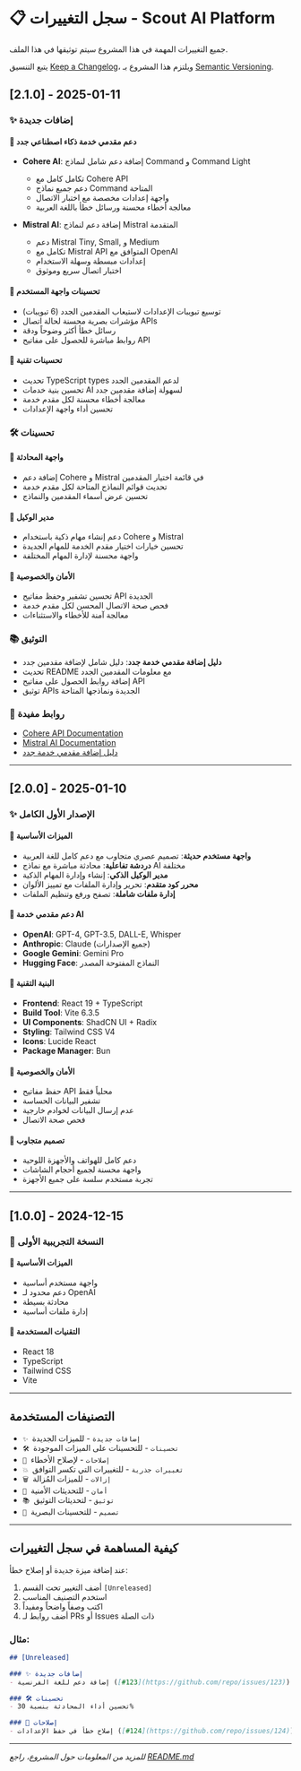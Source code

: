 # 📋 سجل التغييرات - Scout AI Platform

جميع التغييرات المهمة في هذا المشروع سيتم توثيقها في هذا الملف.

يتبع التنسيق [Keep a Changelog](https://keepachangelog.com/en/1.0.0/)، ويلتزم هذا المشروع بـ [Semantic Versioning](https://semver.org/spec/v2.0.0.html).

## [2.1.0] - 2025-01-11

### ✨ إضافات جديدة

#### 🤖 دعم مقدمي خدمة ذكاء اصطناعي جدد
- **Cohere AI**: إضافة دعم شامل لنماذج Command و Command Light
  - تكامل كامل مع Cohere API
  - دعم جميع نماذج Command المتاحة
  - واجهة إعدادات مخصصة مع اختبار الاتصال
  - معالجة أخطاء محسنة ورسائل خطأ باللغة العربية

- **Mistral AI**: إضافة دعم لنماذج Mistral المتقدمة
  - دعم Mistral Tiny, Small, و Medium
  - تكامل مع Mistral API المتوافق مع OpenAI
  - إعدادات مبسطة وسهلة الاستخدام
  - اختبار اتصال سريع وموثوق

#### 🎨 تحسينات واجهة المستخدم
- توسيع تبويبات الإعدادات لاستيعاب المقدمين الجدد (6 تبويبات)
- مؤشرات بصرية محسنة لحالة اتصال APIs
- رسائل خطأ أكثر وضوحاً ودقة
- روابط مباشرة للحصول على مفاتيح API

#### 🔧 تحسينات تقنية
- تحديث TypeScript types لدعم المقدمين الجدد
- تحسين بنية خدمات AI لسهولة إضافة مقدمين جدد
- معالجة أخطاء محسنة لكل مقدم خدمة
- تحسين أداء واجهة الإعدادات

### 🛠️ تحسينات

#### 📱 واجهة المحادثة
- إضافة دعم Cohere و Mistral في قائمة اختيار المقدمين
- تحديث قوائم النماذج المتاحة لكل مقدم خدمة
- تحسين عرض أسماء المقدمين والنماذج

#### 🤖 مدير الوكيل
- دعم إنشاء مهام ذكية باستخدام Cohere و Mistral
- تحسين خيارات اختيار مقدم الخدمة للمهام الجديدة
- واجهة محسنة لإدارة المهام المختلفة

#### 🔐 الأمان والخصوصية
- تحسين تشفير وحفظ مفاتيح API الجديدة
- فحص صحة الاتصال المحسن لكل مقدم خدمة
- معالجة آمنة للأخطاء والاستثناءات

### 📚 التوثيق
- **دليل إضافة مقدمي خدمة جدد**: دليل شامل لإضافة مقدمين جدد
- تحديث README مع معلومات المقدمين الجدد
- إضافة روابط الحصول على مفاتيح API
- توثيق APIs الجديدة ونماذجها المتاحة

### 🔗 روابط مفيدة
- [Cohere API Documentation](https://docs.cohere.ai/)
- [Mistral AI Documentation](https://docs.mistral.ai/)
- [دليل إضافة مقدمي خدمة جدد](./docs/adding-ai-providers.md)

---

## [2.0.0] - 2025-01-10

### ✨ الإصدار الأول الكامل

#### 🚀 الميزات الأساسية
- **واجهة مستخدم حديثة**: تصميم عصري متجاوب مع دعم كامل للغة العربية
- **دردشة تفاعلية**: محادثة مباشرة مع نماذج AI مختلفة
- **مدير الوكيل الذكي**: إنشاء وإدارة المهام الذكية
- **محرر كود متقدم**: تحرير وإدارة الملفات مع تمييز الألوان
- **إدارة ملفات شاملة**: تصفح ورفع وتنظيم الملفات

#### 🤖 دعم مقدمي خدمة AI
- **OpenAI**: GPT-4, GPT-3.5, DALL-E, Whisper
- **Anthropic**: Claude (جميع الإصدارات)
- **Google Gemini**: Gemini Pro
- **Hugging Face**: النماذج المفتوحة المصدر

#### 🔧 البنية التقنية
- **Frontend**: React 19 + TypeScript
- **Build Tool**: Vite 6.3.5  
- **UI Components**: ShadCN UI + Radix
- **Styling**: Tailwind CSS V4
- **Icons**: Lucide React
- **Package Manager**: Bun

#### 🔐 الأمان والخصوصية
- حفظ مفاتيح API محلياً فقط
- تشفير البيانات الحساسة
- عدم إرسال البيانات لخوادم خارجية
- فحص صحة الاتصال

#### 📱 تصميم متجاوب
- دعم كامل للهواتف والأجهزة اللوحية
- واجهة محسنة لجميع أحجام الشاشات
- تجربة مستخدم سلسة على جميع الأجهزة

---

## [1.0.0] - 2024-12-15

### 🎯 النسخة التجريبية الأولى

#### 🚀 الميزات الأساسية
- واجهة مستخدم أساسية
- دعم محدود لـ OpenAI
- محادثة بسيطة
- إدارة ملفات أساسية

#### 🔧 التقنيات المستخدمة
- React 18
- TypeScript
- Tailwind CSS
- Vite

---

## التصنيفات المستخدمة

- `✨ إضافات جديدة` - للميزات الجديدة
- `🛠️ تحسينات` - للتحسينات على الميزات الموجودة  
- `🐛 إصلاحات` - لإصلاح الأخطاء
- `💥 تغييرات جذرية` - للتغييرات التي تكسر التوافق
- `🗑️ إزالات` - للميزات المُزالة
- `🔐 أمان` - للتحديثات الأمنية
- `📚 توثيق` - لتحديثات التوثيق
- `🎨 تصميم` - للتحسينات البصرية

---

## كيفية المساهمة في سجل التغييرات

عند إضافة ميزة جديدة أو إصلاح خطأ:

1. أضف التغيير تحت القسم `[Unreleased]`
2. استخدم التصنيف المناسب
3. اكتب وصفاً واضحاً ومفيداً
4. أضف روابط لـ PRs أو Issues ذات الصلة

### مثال:

```markdown
## [Unreleased]

### ✨ إضافات جديدة
- إضافة دعم للغة الفرنسية ([#123](https://github.com/repo/issues/123))

### 🛠️ تحسينات  
- تحسين أداء المحادثة بنسبة 30%

### 🐛 إصلاحات
- إصلاح خطأ في حفظ الإعدادات ([#124](https://github.com/repo/issues/124))
```

---

*للمزيد من المعلومات حول المشروع، راجع [README.md](./README.md)*